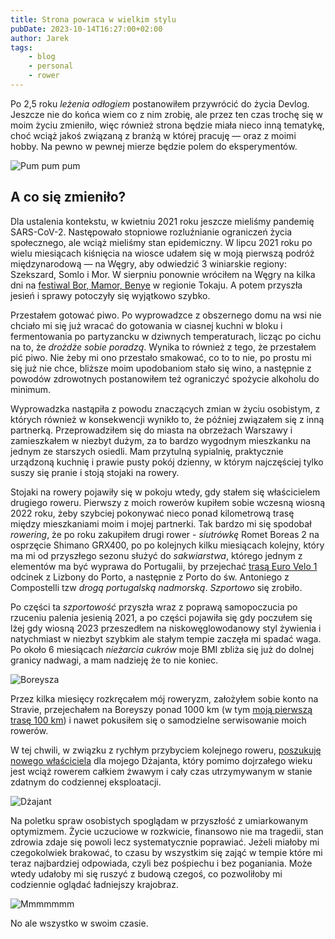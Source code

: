 ```yaml
---
title: Strona powraca w wielkim stylu
pubDate: 2023-10-14T16:27:00+02:00
author: Jarek
tags:
    - blog
    - personal
    - rower
---
```


Po 2,5 roku _leżenia odłogiem_ postanowiłem przywrócić do życia Devlog. Jeszcze nie do końca wiem co z nim zrobię, ale przez ten czas trochę się w moim życiu zmieniło, więc również strona będzie miała nieco inną tematykę, choć wciąż jakoś związaną z branżą w której pracuję &mdash; oraz z moimi hobby. Na pewno w pewnej mierze będzie polem do eksperymentów.

![Pum pum pum](https://i.imgur.com/UyhIWexh.jpg)

## A co się zmieniło?

Dla ustalenia kontekstu, w kwietniu 2021 roku jeszcze mieliśmy pandemię SARS-CoV-2. Następowało stopniowe rozluźnianie ograniczeń życia społecznego, ale wciąż mieliśmy stan epidemiczny. W lipcu 2021 roku po wielu miesiącach kiśnięcia na wiosce udałem się w moją pierwszą podróż międzynarodową &mdash; na Węgry, aby odwiedzić 3 winiarskie regiony: Szekszard, Somlo i Mor. W sierpniu ponownie wróciłem na Węgry na kilka dni na [festiwal Bor, Mamor, Benye](https://tokajwineregion.com/event/bor-mamor-benye-2021/) w regionie Tokaju. A potem przyszła jesień i sprawy potoczyły się wyjątkowo szybko.

Przestałem gotować piwo. Po wyprowadzce z obszernego domu na wsi nie chciało mi się już wracać do gotowania w ciasnej kuchni w bloku i fermentowania po partyzancku w dziwnych temperaturach, licząc po cichu na to, że _drożdże sobie poradzą_. Wynika to również z tego, że przestałem pić piwo. Nie żeby mi ono przestało smakować, co to to nie, po prostu mi się już nie chce, bliższe moim upodobaniom stało się wino, a następnie z powodów zdrowotnych postanowiłem też ograniczyć spożycie alkoholu do minimum.

Wyprowadzka nastąpiła z powodu znaczących zmian w życiu osobistym, z których również w konsekwencji wynikło to, że później związałem się z inną partnerką. Przeprowadziłem się do miasta na obrzeżach Warszawy i zamieszkałem w niezbyt dużym, za to bardzo wygodnym mieszkanku na jednym ze starszych osiedli. Mam przytulną sypialnię, praktycznie urządzoną kuchnię i prawie pusty pokój dzienny, w którym najczęściej tylko suszy się pranie i stoją stojaki na rowery.

Stojaki na rowery pojawiły się w pokoju wtedy, gdy stałem się właścicielem drugiego roweru. Pierwszy z moich rowerów kupiłem sobie wczesną wiosną 2022 roku, żeby szybciej pokonywać nieco ponad kilometrową trasę między mieszkaniami moim i mojej partnerki. Tak bardzo mi się spodobał _rowering_, że po roku zakupiłem drugi rower - _siutrówkę_ Romet Boreas 2 na osprzęcie Shimano GRX400, po po kolejnych kilku miesiącach kolejny, który ma mi od przyszłego sezonu służyć do _sakwiarstwa_, którego jednym z elementów ma być wyprawa do Portugalii, by przejechać [trasą Euro Velo 1](https://en.eurovelo.com/ev1/portugal) odcinek z Lizbony do Porto, a następnie z Porto do św. Antoniego z Compostelli tzw _drogą portugalską nadmorską_. _Szportowo_ się zrobiło.

Po części ta _szportowość_ przyszła wraz z poprawą samopoczucia po rzuceniu palenia jesienią 2021, a po części pojawiła się gdy poczułem się lżej gdy wiosną 2023 przeszedłem na niskowęglowodanowy styl żywienia i natychmiast w niezbyt szybkim ale stałym tempie zaczęła mi spadać waga. Po około 6 miesiącach _nieżarcia cukrów_ moje BMI zbliża się już do dolnej granicy nadwagi, a mam nadzieję że to nie koniec.

![Boreysza](https://i.imgur.com/2jcXznYh.jpg)

Przez kilka miesięcy rozkręcałem mój roweryzm, założyłem sobie konto na Stravie, przejechałem na Boreyszy ponad 1000 km (w tym [moją pierwszą trasę 100 km](https://www.strava.com/activities/9861592904)) i nawet pokusiłem się o samodzielne serwisowanie moich rowerów.

<div class="strava-wrapper"><div class="strava-embed-placeholder" data-embed-type="activity" data-embed-id="9861592904"></div><script src="https://strava-embeds.com/embed.js"></script></div>

W tej chwili, w związku z rychłym przybyciem kolejnego roweru, [poszukuję nowego właściciela](https://www.olx.pl/d/oferta/giant-allrounder-2003-CID767-IDVNxnJ.html) dla mojego Dżajanta, który pomimo dojrzałego wieku jest wciąż rowerem całkiem żwawym i cały czas utrzymywanym w stanie zdatnym do codziennej eksploatacji.

![Dżajant](https://i.imgur.com/XDk0Lfhh.jpg)

Na poletku spraw osobistych spoglądam w przyszłość z umiarkowanym optymizmem. Życie uczuciowe w rozkwicie, finansowo nie ma tragedii, stan zdrowia zdaje się powoli lecz systematycznie poprawiać. Jeżeli miałoby mi czegokolwiek brakować, to czasu by wszystkim się zająć w tempie które mi teraz najbardziej odpowiada, czyli bez pośpiechu i bez poganiania. Może wtedy udałoby mi się ruszyć z budową czegoś, co pozwoliłoby mi codziennie oglądać ładniejszy krajobraz.

![Mmmmmmm](https://i.imgur.com/LZxHesEh.jpg)

No ale wszystko w swoim czasie.
